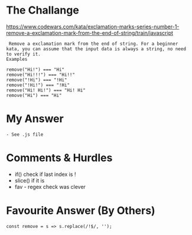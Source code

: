 # The Challange

https://www.codewars.com/kata/exclamation-marks-series-number-1-remove-a-exclamation-mark-from-the-end-of-string/train/javascript

```
 Remove a exclamation mark from the end of string. For a beginner kata, you can assume that the input data is always a string, no need to verify it.
Examples

remove("Hi!") === "Hi"
remove("Hi!!!") === "Hi!!"
remove("!Hi") === "!Hi"
remove("!Hi!") === "!Hi"
remove("Hi! Hi!") === "Hi! Hi"
remove("Hi") === "Hi"
```

# My Answer

```
- See .js file
```

# Comments & Hurdles

- if() check if last index is !
- slice() if it is
- fav - regex check was clever

# Favourite Answer (By Others)

```
const remove = s => s.replace(/!$/, '');
```
